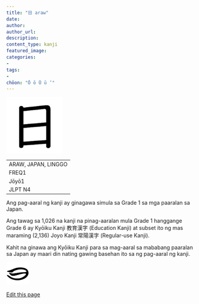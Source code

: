 ```yaml
---
title: "日 araw"
date: 
author: 
author_url:
description: 
content_type: kanji
featured_image:
categories:
- 
tags:
- 
chōon: "Ō ō Ū ū ’"
---
```

<span class="kanji-head">
<img class="kanji-g1" alt="山" src="日.png" width="150px" height="150px">

<table class="kanji-info"><tr>
    <td class="kanji-meaning">ARAW, JAPAN, LINGGO</td>
  </tr><tr>
    <td>FREQ1</td>
  </tr><tr>
    <td>Jōyō1</td>
  </tr><tr>
    <td>JLPT N4</td>
</tr></table> 

</span>

Ang pag-aaral ng kanji ay ginagawa simula sa Grade 1 sa mga paaralan sa Japan.

Ang tawag sa 1,026 na kanji na pinag-aaralan mula Grade 1 hanggange Grade 6 ay Kyōiku Kanji 教育漢字 (Education Kanji) at subset ito ng mas maraming (2,136) Joyo Kanji 常陽漢字 (Regular-use Kanji).

Kahit na ginawa ang Kyōiku Kanji para sa mag-aaral sa mababang paaralan sa Japan ay maari din nating gawing basehan ito sa ng pag-aaral ng kanji.

<img src="日-silk.svg" width="60" height="60">

<span class="edit-link">[Edit this page](https://github.com/tim0g/tim/blob/main/content/kanji/character/日/index.md)</span>